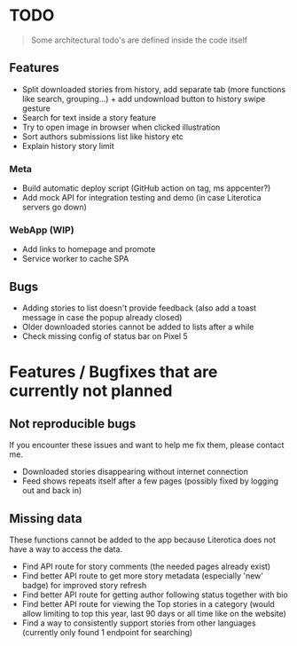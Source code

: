 # TODO

> Some architectural todo's are defined inside the code itself

## Features

- Split downloaded stories from history, add separate tab (more functions like search, grouping...) + add undownload button to history swipe gesture
- Search for text inside a story feature
- Try to open image in browser when clicked illustration
- Sort authors submissions list like history etc
- Explain history story limit

### Meta

- Build automatic deploy script (GitHub action on tag, ms appcenter?)
- Add mock API for integration testing and demo (in case Literotica servers go down)

### WebApp (WIP)

- Add links to homepage and promote
- Service worker to cache SPA

## Bugs

- Adding stories to list doesn't provide feedback (also add a toast message in case the popup already closed)
- Older downloaded stories cannot be added to lists after a while
- Check missing config of status bar on Pixel 5

# Features / Bugfixes that are currently not planned

## Not reproducible bugs

If you encounter these issues and want to help me fix them, please contact me.

- Downloaded stories disappearing without internet connection
- Feed shows repeats itself after a few pages (possibly fixed by logging out and back in)

## Missing data

These functions cannot be added to the app because Literotica does not have a way to access the data.

- Find API route for story comments (the needed pages already exist)
- Find better API route to get more story metadata (especially 'new' badge) for improved story refresh
- Find better API route for getting author following status together with bio
- Find better API route for viewing the Top stories in a category (would allow limiting to top this year, last 90 days or all time like on the website)
- Find a way to consistently support stories from other languages (currently only found 1 endpoint for searching)
